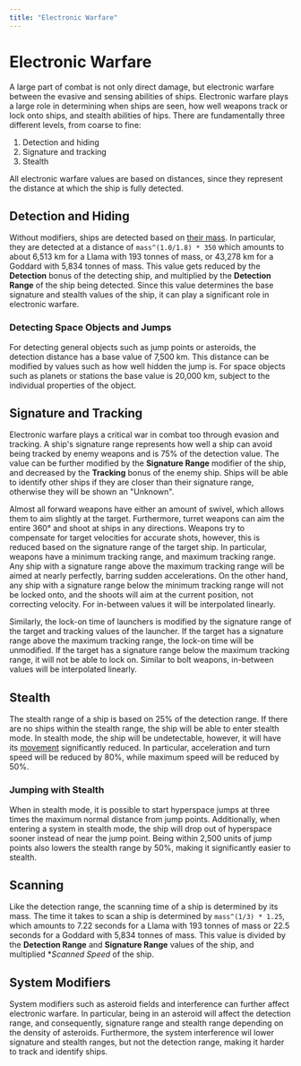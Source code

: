 ```yaml
---
title: "Electronic Warfare"
---
```

# Electronic Warfare

A large part of combat is not only direct damage, but electronic warfare between the evasive and sensing abilities of ships.
Electronic warfare plays a large role in determining when ships are seen, how well weapons track or lock onto ships, and stealth abilities of hips.
There are fundamentally three different levels, from coarse to fine:
1. Detection and hiding
1. Signature and tracking
1. Stealth

All electronic warfare values are based on distances, since they represent the distance at which the ship is fully detected.

## Detection and Hiding

Without modifiers, ships are detected based on [their mass](mechanics/mass).
In particular, they are detected at a distance of `mass^(1.0/1.8) * 350` which amounts to about 6,513 km for a Llama with 193 tonnes of mass, or 43,278 km for a Goddard with 5,834 tonnes of mass.
This value gets reduced by the **Detection** bonus of the detecting ship, and multiplied by the **Detection Range** of the ship being detected.
Since this value determines the base signature and stealth values of the ship, it can play a significant role in electronic warfare.

### Detecting Space Objects and Jumps

For detecting general objects such as jump points or asteroids, the detection distance has a base value of 7,500 km.
This distance can be modified by values such as how well hidden the jump is.
For space objects such as planets or stations the base value is 20,000 km, subject to the individual properties of the object.

## Signature and Tracking

Electronic warfare plays a critical war in combat too through evasion and tracking.
A ship's signature range represents how well a ship can avoid being tracked by enemy weapons and is 75% of the detection value.
The value can be further modified by the **Signature Range** modifier of the ship, and decreased by the **Tracking** bonus of the enemy ship.
Ships will be able to identify other ships if they are closer than their signature range, otherwise they will be shown an "Unknown".

Almost all forward weapons have either an amount of swivel, which allows them to aim slightly at the target.
Furthermore, turret weapons can aim the entire 360° and shoot at ships in any directions.
Weapons try to compensate for target velocities for accurate shots, however, this is reduced based on the signature range of the target ship.
In particular, weapons have a minimum tracking range, and maximum tracking range.
Any ship with a signature range above the maximum tracking range will be aimed at nearly perfectly, barring sudden accelerations.
On the other hand, any ship with a signature range below the minimum tracking range will not be locked onto, and the shoots will aim at the current position, not correcting velocity.
For in-between values it will be interpolated linearly.

Similarly, the lock-on time of launchers is modified by the signature range of the target and tracking values of the launcher.
If the target has a signature range above the maximum tracking range, the lock-on time will be unmodified.
If the target has a signature range below the maximum tracking range, it will not be able to lock on.
Similar to bolt weapons, in-between values will be interpolated linearly.

## Stealth

The stealth range of a ship is based on 25% of the detection range.
If there are no ships within the stealth range, the ship will be able to enter stealth mode.
In stealth mode, the ship will be undetectable, however, it will have its [movement](mechanics/movement) significantly reduced.
In particular, acceleration and turn speed will be reduced by 80%, while maximum speed will be reduced by 50%.

### Jumping with Stealth

When in stealth mode, it is possible to start hyperspace jumps at three times the maximum normal distance from jump points.
Additionally, when entering a system in stealth mode, the ship will drop out of hyperspace sooner instead of near the jump point.
Being within 2,500 units of jump points also lowers the stealth range by 50%, making it significantly easier to stealth.

## Scanning

Like the detection range, the scanning time of a ship is determined by its mass.
The time it takes to scan a ship is determined by `mass^(1/3) * 1.25`, which amounts to 7.22 seconds for a Llama with 193 tonnes of mass or 22.5 seconds for a Goddard with 5,834 tonnes of mass.
This value is divided by the **Detection Range** and **Signature Range** values of the ship, and multiplied **Scanned Speed* of the ship.

## System Modifiers

System modifiers such as asteroid fields and interference can further affect electronic warfare.
In particular, being in an asteroid will affect the detection range, and consequently, signature range and stealth range depending on the density of asteroids.
Furthermore, the system interference wil lower signature and stealth ranges, but not the detection range, making it harder to track and identify ships.
